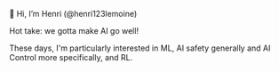 👋 Hi, I’m Henri (@henri123lemoine)

Hot take: we gotta make AI go well!

These days, I'm particularly interested in ML, AI safety generally and AI Control more specifically, and RL.
